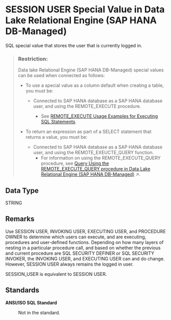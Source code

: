 <!-- loioaa33ab91a70f4e2fb315df5b5bed9391 -->

# SESSION USER Special Value in Data Lake Relational Engine \(SAP HANA DB-Managed\)

SQL special value that stores the user that is currently logged in.



> ### Restriction:  
> Data lake Relational Engine \(SAP HANA DB-Managed\) special values can be used when connected as follows:
> 
> -   To use a special value as a column default when creating a table, you must be:
>     -   Connected to SAP HANA database as a SAP HANA database user, and using the REMOTE\_EXECUTE procedure.
> 
>         -   See [REMOTE\_EXECUTE Usage Examples for Executing SQL Statements](../030-sql-statements/remote-execute-usage-examples-for-executing-sql-statements-fd99ac0.md).
> 
> 
> -   To return an expression as part of a SELECT statement that returns a value, you must be:
>     -   Connected to SAP HANA database as a SAP HANA database user, and using the REMOTE\_EXEUCTE\_QUERY function.
>         -   For information on using the REMOTE\_EXECUTE\_QUERY procedure, see [Query Using the REMOTE_EXECUTE_QUERY procedure in Data Lake Relational Engine (SAP HANA DB-Managed)](https://help.sap.com/viewer/9220e7fec0fe4503b5c5a6e21d584e63/2023_1_QRC/en-US/4192f252c2af4136aebadbd1a806b139.html "Use the REMOTE_EXECUTE_QUERY function to query data lake Relational Engine objects without having to reference an SAP HANA database virtual table in the query.") :arrow_upper_right:.



<a name="loioaa33ab91a70f4e2fb315df5b5bed9391__section_vmd_1qr_btb"/>

## Data Type

STRING



<a name="loioaa33ab91a70f4e2fb315df5b5bed9391__section_n25_1qr_btb"/>

## Remarks

Use SESSION USER, INVOKING USER, EXECUTING USER, and PROCEDURE OWNER to determine which users can execute, and are executing, procedures and user-defined functions. Depending on how many layers of nesting in a particular procedure call, and based on whether the previous and current procedure are SQL SECURITY DEFINER or SQL SECURITY INVOKER, the INVOKING USER, and EXECUTING USER can and do change. However, SESSION USER always remains the logged in user.

SESSION\_USER is equivalent to SESSION USER.



<a name="loioaa33ab91a70f4e2fb315df5b5bed9391__section_zkk_bqr_btb"/>

## Standards


<dl>
<dt><b>

ANSI/ISO SQL Standard

</b></dt>
<dd>

Not in the standard.



</dd>
</dl>

